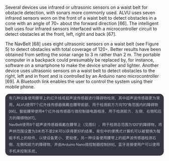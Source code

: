 Several devices use infrared or ultrasonic sensors on a waist belt for obstacle detection, with sonars more commonly used. ALVU uses seven infrared sensors worn on the front of a waist belt to detect obstacles in a cone with an angle of 70◦ about the forward direction [66]. The intelligent belt uses four infrared sensors interfaced with a microcontroller circuit to detect obstacles at the front, left, right and back [67].

The NavBelt [68] uses eight ultrasonic sensors on a waist belt (see Figure 5) to detect obstacles with total coverage of 120◦. Better results have been obtained from setting the sonar range to 3 m rather than 2 m. The portable computer in a backpack could presumably be replaced by, for instance, software on a smartphone to make the device smaller and lighter. Another device uses ultrasonic sensors on a waist belt to detect obstacles to the right, left and in front and is controlled by an Arduino nano microcontroller [69]. A Bluetooth link enables the user to control the system using their mobile phone.

![](assets/Pasted%20image%2020230604152700.png)